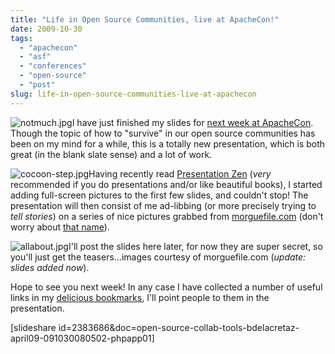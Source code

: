```yaml
---
title: "Life in Open Source Communities, live at ApacheCon!"
date: 2009-10-30
tags: 
  - "apachecon"
  - "asf"
  - "conferences"
  - "open-source"
  - "post"
slug: life-in-open-source-communities-live-at-apachecon
---
```


![notmuch.jpg](http://bdelacretaz.files.wordpress.com/2009/10/notmuch.jpg)I have just finished my slides for [next week at ApacheCon](http://us.apachecon.com/c/acus2009/sessions/293). Though the topic of how to "survive" in our open source communities has been on my mind for a while, this is a totally new presentation, which is both great (in the blank slate sense) and a lot of work.

![cocoon-step.jpg](http://bdelacretaz.files.wordpress.com/2009/10/cocoon-step.jpg)Having recently read [Presentation Zen](http://www.presentationzen.com/) (_very_ recommended if you do presentations and/or like beautiful books), I started adding full-screen pictures to the first few slides, and couldn't stop! The presentation will then consist of me ad-libbing (or more precisely trying to _tell stories_) on a series of nice pictures grabbed from [morguefile.com](http://morguefile.com) (don't worry about [that name](http://morguefile.com/docs/What_is_a_morguefile)).

![allabout.jpg](http://bdelacretaz.files.wordpress.com/2009/10/allabout.jpg)I'll post the slides here later, for now they are super secret, so you'll just get the teasers...images courtesy of morguefile.com (_update: slides added now_).

Hope to see you next week! In any case I have collected a number of useful links in my [delicious bookmarks](http://delicious.com/bdelacretaz/losc), I'll point people to them in the presentation.

\[slideshare id=2383686&doc=open-source-collab-tools-bdelacretaz-april09-091030080502-phpapp01\]
